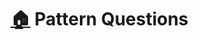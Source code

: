 # [🏠](https://thatbeautifuldream.github.io/java-dsa-bootcamp/) Pattern Questions

<script src="https://emgithub.com/embed.js?target=https%3A%2F%2Fgithub.com%2Fthatbeautifuldream%2Fjava-dsa-bootcamp%2Fblob%2Fmain%2FPatterns%2FPatterns.java&style=github&showBorder=on&showLineNumbers=on&showFileMeta=on&showCopy=on"></script>